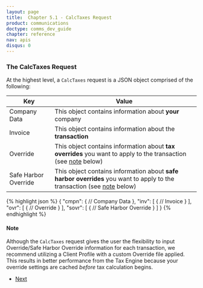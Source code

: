 ```yaml
---
layout: page
title:  Chapter 5.1 - CalcTaxes Request
product: communications
doctype: comms_dev_guide
chapter: reference
nav: apis
disqus: 0
---
```


<h3>The CalcTaxes Request</h3>

At the highest level, a <code>CalcTaxes</code> request is a JSON object comprised of the following:

<div class="mobile-table">
  <table class="styled-table">
    <thead>
      <tr>
        <th>Key</th>
        <th>Value</th>
      </tr>
    </thead>
    <tbody>
      <tr>
        <td>Company Data</td>
        <td>This object contains information about <b>your</b> company</td>
      </tr>
      <tr>
        <td>Invoice</td>
        <td>This object contains information about the <b>transaction</b></td>
      </tr>
      <tr>
      <td>Override</td>
      <td>This object contains information about <b>tax overrides</b> you want to apply to the transaction (see <a href="#note">note</a> below)</td>
      </tr>
      <tr>
      <td>Safe Harbor Override</td>
      <td>This object contains information about <b>safe harbor overrides</b> you want to apply to the transaction (see <a href="#note">note</a> below)</td>
      </tr>
    </tbody>
  </table>
<div>

{% highlight json %}
{
  "cmpn": {
      // Company Data 
  },
  "inv": [
    {
      // Invoice
    }
  ],
  "ovr": [
    {
      // Override
    }
  ],
  "sovr": [
    {
     // Safe Harbor Override
    }
  ]
}
{% endhighlight %}

<h4 id="note">Note</h4>
Although the <code>CalcTaxes</code> request gives the user the flexibility to input Override/Safe Harbor Override information for each transaction, we recommend utilizing a Client Profile with a custom Override file applied. This results in better performance from the Tax Engine because your override settings are cached <i>before</i> tax calculation begins.

<ul class="pager">
  <li class="next"><a href="/communications/dev-guide/reference/company-data/">Next<i class="glyphicon glyphicon-chevron-right"></i></a></li>
</ul>